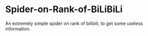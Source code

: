 # Spider-on-Rank-of-BiLiBiLi
An extremely simple spider on rank of bilibili, to get some useless information.
